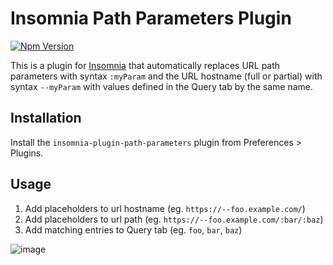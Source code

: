 # Insomnia Path Parameters Plugin

[![Npm Version](https://img.shields.io/npm/v/insomnia-plugin-path-parameters.svg)](https://www.npmjs.com/package/insomnia-plugin-path-parameters)

This is a plugin for [Insomnia](https://insomnia.rest) that automatically replaces URL path
parameters with syntax `:myParam` and the URL hostname (full or partial) with syntax `--myParam` with values defined in the Query tab by the same name.

## Installation

Install the `insomnia-plugin-path-parameters` plugin from Preferences > Plugins.

## Usage

1. Add placeholders to url hostname (eg. `https://--foo.example.com/`)
2. Add placeholders to url path (eg. `https://--foo.example.com/:bar/:baz`)
3. Add matching entries to Query tab (eg. `foo`, `bar`, `baz`)

![image](https://user-images.githubusercontent.com/587576/77125299-a2153880-6a02-11ea-80aa-75f7a937fcbb.png)
